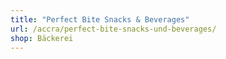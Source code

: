 ```yaml
---
title: "Perfect Bite Snacks & Beverages"
url: /accra/perfect-bite-snacks-und-beverages/
shop: Bäckerei
---
```

